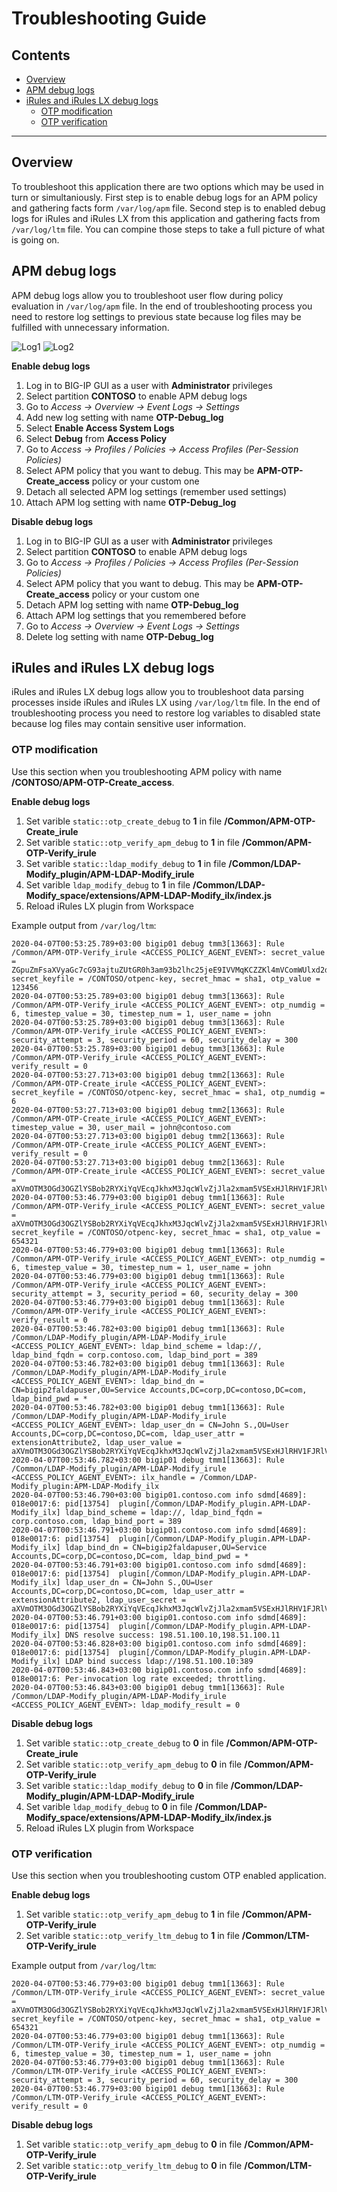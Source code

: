 # Troubleshooting Guide

## Contents

- [Overview](#overview)
- [APM debug logs](#apm-debug-logs)
- [iRules and iRules LX debug logs](#irules-and-irules-lx-debug-logs)
  - [OTP modification](#otp-modification)
  - [OTP verification](#otp-verification)

---

## Overview

To troubleshoot this application there are two options which may be used in turn or simultaniously. First step is to enable debug logs for an APM policy and gathering facts form `/var/log/apm` file. Second step is to enabled debug logs for iRules and iRules LX from this application and gathering facts from `/var/log/ltm` file. You can compine those steps to take a full picture of what is going on.

## APM debug logs

APM debug logs allow you to troubleshoot user flow during policy evaluation in `/var/log/apm` file. In the end of troubleshooting process you need to restore log settings to previous state because log files may be fulfilled with unnecessary information.

![Log1](../pics/tshoot_debug1.png)
![Log2](../pics/tshoot_debug2.png)

**Enable debug logs**
1. Log in to BIG-IP GUI as a user with **Administrator** privileges
2. Select partition **CONTOSO** to enable APM debug logs
3. Go to *Access -> Overview -> Event Logs -> Settings*
4. Add new log setting with name **OTP-Debug_log**
5. Select **Enable Access System Logs**
6. Select **Debug** from **Access Policy**
7. Go to *Access -> Profiles / Policies -> Access Profiles (Per-Session Policies)*
8. Select APM policy that you want to debug. This may be **APM-OTP-Create_access** policy or your custom one
9. Detach all selected APM log settings (remember used settings)
10. Attach APM log setting with name **OTP-Debug_log**

**Disable debug logs**
1. Log in to BIG-IP GUI as a user with **Administrator** privileges
2. Select partition **CONTOSO** to enable APM debug logs
3. Go to *Access -> Profiles / Policies -> Access Profiles (Per-Session Policies)*
4. Select APM policy that you want to debug. This may be **APM-OTP-Create_access** policy or your custom one
5. Detach APM log setting with name **OTP-Debug_log**
6. Attach APM log settings that you remembered before
7. Go to *Access -> Overview -> Event Logs -> Settings*
8. Delete log setting with name **OTP-Debug_log**

## iRules and iRules LX debug logs

iRules and iRules LX debug logs allow you to troubleshoot data parsing processes inside iRules and iRules LX using `/var/log/ltm` file. In the end of troubleshooting process you need to restore log variables to disabled state because log files may contain sensitive user information.

### OTP modification

Use this section when you troubleshooting APM policy with name **/CONTOSO/APM-OTP-Create_access**.

**Enable debug logs**
1. Set varible `static::otp_create_debug` to **1** in file **/Common/APM-OTP-Create_irule**
2. Set varible `static::otp_verify_apm_debug` to **1** in file **/Common/APM-OTP-Verify_irule**
3. Set varible `static::ldap_modify_debug` to **1** in file **/Common/LDAP-Modify_plugin/APM-LDAP-Modify_irule**
4. Set varible `ldap_modify_debug` to **1** in file **/Common/LDAP-Modify_space/extensions/APM-LDAP-Modify_ilx/index.js**
5. Reload iRules LX plugin from Workspace

Example output from `/var/log/ltm`:
```
2020-04-07T00:53:25.789+03:00 bigip01 debug tmm3[13663]: Rule /Common/APM-OTP-Verify_irule <ACCESS_POLICY_AGENT_EVENT>: secret_value =
ZGpuZmFsaXVyaGc7cG93ajtuZUtGR0h3am93b2lhc25jeE9IVVMqKCZZKl4mVComWUlxd2dpeXJkYg==, secret_keyfile = /CONTOSO/otpenc-key, secret_hmac = sha1, otp_value = 123456
2020-04-07T00:53:25.789+03:00 bigip01 debug tmm3[13663]: Rule /Common/APM-OTP-Verify_irule <ACCESS_POLICY_AGENT_EVENT>: otp_numdig = 6, timestep_value = 30, timestep_num = 1, user_name = john
2020-04-07T00:53:25.789+03:00 bigip01 debug tmm3[13663]: Rule /Common/APM-OTP-Verify_irule <ACCESS_POLICY_AGENT_EVENT>: security_attempt = 3, security_period = 60, security_delay = 300
2020-04-07T00:53:25.789+03:00 bigip01 debug tmm3[13663]: Rule /Common/APM-OTP-Verify_irule <ACCESS_POLICY_AGENT_EVENT>: verify_result = 0
2020-04-07T00:53:27.713+03:00 bigip01 debug tmm2[13663]: Rule /Common/APM-OTP-Create_irule <ACCESS_POLICY_AGENT_EVENT>: secret_keyfile = /CONTOSO/otpenc-key, secret_hmac = sha1, otp_numdig = 6
2020-04-07T00:53:27.713+03:00 bigip01 debug tmm2[13663]: Rule /Common/APM-OTP-Create_irule <ACCESS_POLICY_AGENT_EVENT>: timestep_value = 30, user_mail = john@contoso.com
2020-04-07T00:53:27.713+03:00 bigip01 debug tmm2[13663]: Rule /Common/APM-OTP-Create_irule <ACCESS_POLICY_AGENT_EVENT>: verify_result = 0
2020-04-07T00:53:27.713+03:00 bigip01 debug tmm2[13663]: Rule /Common/APM-OTP-Create_irule <ACCESS_POLICY_AGENT_EVENT>: secret_value = aXVmOTM3OGd3OGZlYSBob2RYXiYqVEcqJkhxM3JqcWlvZjJla2xmam5VSExHJlRHV1FJRlVIUUlFV1==
2020-04-07T00:53:46.779+03:00 bigip01 debug tmm1[13663]: Rule /Common/APM-OTP-Verify_irule <ACCESS_POLICY_AGENT_EVENT>: secret_value = aXVmOTM3OGd3OGZlYSBob2RYXiYqVEcqJkhxM3JqcWlvZjJla2xmam5VSExHJlRHV1FJRlVIUUlFV1==, secret_keyfile = /CONTOSO/otpenc-key, secret_hmac = sha1, otp_value = 654321
2020-04-07T00:53:46.779+03:00 bigip01 debug tmm1[13663]: Rule /Common/APM-OTP-Verify_irule <ACCESS_POLICY_AGENT_EVENT>: otp_numdig = 6, timestep_value = 30, timestep_num = 1, user_name = john
2020-04-07T00:53:46.779+03:00 bigip01 debug tmm1[13663]: Rule /Common/APM-OTP-Verify_irule <ACCESS_POLICY_AGENT_EVENT>: security_attempt = 3, security_period = 60, security_delay = 300
2020-04-07T00:53:46.779+03:00 bigip01 debug tmm1[13663]: Rule /Common/APM-OTP-Verify_irule <ACCESS_POLICY_AGENT_EVENT>: verify_result = 0
2020-04-07T00:53:46.782+03:00 bigip01 debug tmm1[13663]: Rule /Common/LDAP-Modify_plugin/APM-LDAP-Modify_irule <ACCESS_POLICY_AGENT_EVENT>: ldap_bind_scheme = ldap://, ldap_bind_fqdn = corp.contoso.com, ldap_bind_port = 389
2020-04-07T00:53:46.782+03:00 bigip01 debug tmm1[13663]: Rule /Common/LDAP-Modify_plugin/APM-LDAP-Modify_irule <ACCESS_POLICY_AGENT_EVENT>: ldap_bind_dn = CN=bigip2faldapuser,OU=Service Accounts,DC=corp,DC=contoso,DC=com, ldap_bind_pwd = *
2020-04-07T00:53:46.782+03:00 bigip01 debug tmm1[13663]: Rule /Common/LDAP-Modify_plugin/APM-LDAP-Modify_irule <ACCESS_POLICY_AGENT_EVENT>: ldap_user_dn = CN=John S.,OU=User Accounts,DC=corp,DC=contoso,DC=com, ldap_user_attr = extensionAttribute2, ldap_user_value = aXVmOTM3OGd3OGZlYSBob2RYXiYqVEcqJkhxM3JqcWlvZjJla2xmam5VSExHJlRHV1FJRlVIUUlFV1==
2020-04-07T00:53:46.782+03:00 bigip01 debug tmm1[13663]: Rule /Common/LDAP-Modify_plugin/APM-LDAP-Modify_irule <ACCESS_POLICY_AGENT_EVENT>: ilx_handle = /Common/LDAP-Modify_plugin:APM-LDAP-Modify_ilx
2020-04-07T00:53:46.790+03:00 bigip01.contoso.com info sdmd[4689]: 018e0017:6: pid[13754]  plugin[/Common/LDAP-Modify_plugin.APM-LDAP-Modify_ilx] ldap_bind_scheme = ldap://, ldap_bind_fqdn = corp.contoso.com, ldap_bind_port = 389
2020-04-07T00:53:46.791+03:00 bigip01.contoso.com info sdmd[4689]: 018e0017:6: pid[13754]  plugin[/Common/LDAP-Modify_plugin.APM-LDAP-Modify_ilx] ldap_bind_dn = CN=bigip2faldapuser,OU=Service Accounts,DC=corp,DC=contoso,DC=com, ldap_bind_pwd = *
2020-04-07T00:53:46.791+03:00 bigip01.contoso.com info sdmd[4689]: 018e0017:6: pid[13754]  plugin[/Common/LDAP-Modify_plugin.APM-LDAP-Modify_ilx] ldap_user_dn = CN=John S.,OU=User Accounts,DC=corp,DC=contoso,DC=com, ldap_user_attr = extensionAttribute2, ldap_user_secret = aXVmOTM3OGd3OGZlYSBob2RYXiYqVEcqJkhxM3JqcWlvZjJla2xmam5VSExHJlRHV1FJRlVIUUlFV1==
2020-04-07T00:53:46.791+03:00 bigip01.contoso.com info sdmd[4689]: 018e0017:6: pid[13754]  plugin[/Common/LDAP-Modify_plugin.APM-LDAP-Modify_ilx] DNS resolve success: 198.51.100.10,198.51.100.11
2020-04-07T00:53:46.828+03:00 bigip01.contoso.com info sdmd[4689]: 018e0017:6: pid[13754]  plugin[/Common/LDAP-Modify_plugin.APM-LDAP-Modify_ilx] LDAP bind success ldap://198.51.100.10:389
2020-04-07T00:53:46.843+03:00 bigip01.contoso.com info sdmd[4689]: 018e0017:6: Per-invocation log rate exceeded; throttling.
2020-04-07T00:53:46.843+03:00 bigip01 debug tmm1[13663]: Rule /Common/LDAP-Modify_plugin/APM-LDAP-Modify_irule <ACCESS_POLICY_AGENT_EVENT>: ldap_modify_result = 0
```

**Disable debug logs**
1. Set varible `static::otp_create_debug` to **0** in file **/Common/APM-OTP-Create_irule**
2. Set varible `static::otp_verify_apm_debug` to **0** in file **/Common/APM-OTP-Verify_irule**
3. Set varible `static::ldap_modify_debug` to **0** in file **/Common/LDAP-Modify_plugin/APM-LDAP-Modify_irule**
4. Set varible `ldap_modify_debug` to **0** in file **/Common/LDAP-Modify_space/extensions/APM-LDAP-Modify_ilx/index.js**
5. Reload iRules LX plugin from Workspace

### OTP verification

Use this section when you troubleshooting custom OTP enabled application.

**Enable debug logs**
1. Set varible `static::otp_verify_apm_debug` to **1** in file **/Common/APM-OTP-Verify_irule**
2. Set varible `static::otp_verify_ltm_debug` to **1** in file **/Common/LTM-OTP-Verify_irule**

Example output from `/var/log/ltm`:
```
2020-04-07T00:53:46.779+03:00 bigip01 debug tmm1[13663]: Rule /Common/LTM-OTP-Verify_irule <ACCESS_POLICY_AGENT_EVENT>: secret_value = aXVmOTM3OGd3OGZlYSBob2RYXiYqVEcqJkhxM3JqcWlvZjJla2xmam5VSExHJlRHV1FJRlVIUUlFV1==, secret_keyfile = /CONTOSO/otpenc-key, secret_hmac = sha1, otp_value = 654321
2020-04-07T00:53:46.779+03:00 bigip01 debug tmm1[13663]: Rule /Common/LTM-OTP-Verify_irule <ACCESS_POLICY_AGENT_EVENT>: otp_numdig = 6, timestep_value = 30, timestep_num = 1, user_name = john
2020-04-07T00:53:46.779+03:00 bigip01 debug tmm1[13663]: Rule /Common/LTM-OTP-Verify_irule <ACCESS_POLICY_AGENT_EVENT>: security_attempt = 3, security_period = 60, security_delay = 300
2020-04-07T00:53:46.779+03:00 bigip01 debug tmm1[13663]: Rule /Common/LTM-OTP-Verify_irule <ACCESS_POLICY_AGENT_EVENT>: verify_result = 0
```

**Disable debug logs**
1. Set varible `static::otp_verify_apm_debug` to **0** in file **/Common/APM-OTP-Verify_irule**
2. Set varible `static::otp_verify_ltm_debug` to **0** in file **/Common/LTM-OTP-Verify_irule**
